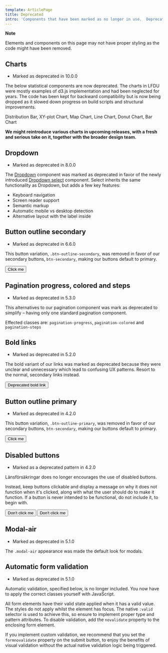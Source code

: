 ```yaml
---
template: ArticlePage
title: Deprecated
intro: 'Components that have been marked as no longer in use.  Deprecation can happen because of changes to our UX principles, the scope of LFDS, or when a component has been replaced by a superior alternative.'
---
```


<div class="Callout"><strong class="Callout__title">Note</strong><p class="Callout__text">Elements and components on this page may not have proper styling as the code might have been removed.</p></div>

## Charts

- Marked as deprecated in 10.0.0

The below statistical components are now deprecated. The charts in LFDU were mostly examples of d3.js implementation and had been neglected for years. The code has been kept for backward compatibility but is now being dropped as it slowed down progress on build scripts and structural improvements.

Distribution Bar, XY-plot Chart, Map Chart, Line Chart, Donut Chart, Bar Chart

**We might reintroduce various charts in upcoming releases, with a fresh and serious take on it, together with the broader design team.**

## Dropdown

- Marked as deprecated in 8.0.0

The [Dropdown](/components/web/forms/dropdown) component was marked as deprecated in favor of the newly introduced [Dropdown select](/components/web/forms/select) component. Select inherits the same functionality as Dropdown, but adds a few key features:

- Keyboard navigation
- Screen reader support
- Semantic markup
- Automatic mobile vs desktop detection
- Alternative layout with the label inside

## Button outline secondary

- Marked as deprecated in 6.6.0

This button variation, `.btn-outline-secondary`, was removed in favor of our secondary buttons, `btn-secondary`, making our buttons default to primary.

<Lfuiwrapper>
<button class="btn btn-outline-secondary">Click me</button>
</Lfuiwrapper>

## Pagination progress, colored and steps

- Marked as deprecated in 5.3.0

This alternatives to our pagination component was mark as deprecated to simplify – having only one standard pagination component.

Effected classes are: `pagination-progress`, `pagination-colored` and
`pagination-steps`

## Bold links

- Marked as deprecated in 5.2.0

The bold variant of our links was marked as deprecated because they were unclear and unnecessary which lead to confusing UX patterns. Resort to the normal, secondary links instead.

<Lfuiwrapper>
<button type="button" class="btn btn-link-bold" tabindex="-1">Deprecated bold link</button>
</Lfuiwrapper>

## Button outline primary

- Marked as deprecated in 4.2.0

This button variation, `.btn-outline-primary`, was removed in favor of our secondary buttons, `btn-secondary`, making our buttons default to primary.

<Lfuiwrapper>
<button class="btn btn-outline-primary">Click me</button>
</Lfuiwrapper>

## Disabled buttons

- Marked as a deprecated pattern in 4.2.0

Länsförsäkringar does no longer encourages the use of disabled buttons.

Instead, keep buttons clickable and display a message on why it does not function when it's clicked, along with what the user should do to make it function. If a button is never intended to be functional, do not include it, to begin with.

<Lfuiwrapper>
<button class="btn btn-primary disabled">Don't click me</button>
<button class="btn btn-outline-secondary disabled">Don't click me</button>
</Lfuiwrapper>

## Modal-air

- Marked as deprecated in 5.1.0

The `.modal-air` appearance was made the default look for modals.

## Automatic form validation

- Marked as deprecated in 5.1.0

Automatic validation, specified below, is no longer included. You now have to apply the correct classes yourself with JavaScript.

All form elements have their valid state applied when it has a valid value. The styles do not apply whilst the element has focus. The native `:valid` selector is used to achieve this, so ensure to implement proper type and pattern attributes. To disable validation, add the `novalidate` property to the enclosing form element.

If you implement custom validation, we recommend that you set the `formnovalidate` property on the submit button, to enjoy the benefits of visual validation without the actual native validation logic being triggered.
